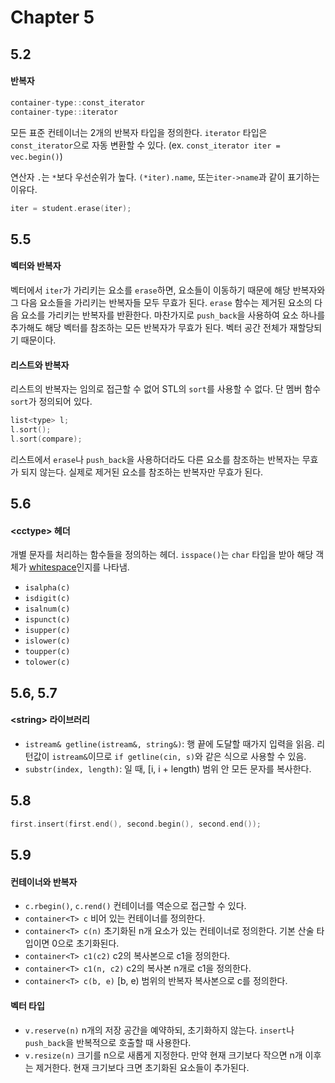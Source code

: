 # Chapter 5

## 5.2

#### 반복자

```cpp
container-type::const_iterator
container-type::iterator
```

모든 표준 컨테이너는 2개의 반복자 타입을 정의한다. `iterator` 타입은 `const_iterator`으로 자동 변환할 수 있다. (ex. `const_iterator iter = vec.begin()`)

연산자 `.`는 `*`보다 우선순위가 높다. `(*iter).name`, 또는`iter->name`과 같이 표기하는 이유다.

```cpp
iter = student.erase(iter);
```

## 5.5

#### 벡터와 반복자

벡터에서 `iter`가 가리키는 요소를 `erase`하면, 요소들이 이동하기 때문에 해당 반복자와 그 다음 요소들을 가리키는 반복자들 모두 무효가 된다. `erase` 함수는 제거된 요소의 다음 요소를 가리키는 반복자를 반환한다. 마찬가지로 `push_back`을 사용하여 요소 하나를 추가해도 해당 벡터를 참조하는 모든 반복자가 무효가 된다. 벡터 공간 전체가 재할당되기 때문이다.

#### 리스트와 반복자

리스트의 반복자는 임의로 접근할 수 없어 STL의 `sort`를 사용할 수 없다. 단 멤버 함수 `sort`가 정의되어 있다.

```cpp
list<type> l;
l.sort();
l.sort(compare);
```

리스트에서 `erase`나 `push_back`을 사용하더라도 다른 요소를 참조하는 반복자는 무효가 되지 않는다. 실제로 제거된 요소를 참조하는 반복자만 무효가 된다.

## 5.6

#### \<cctype\> 헤더

개별 문자를 처리하는 함수들을 정의하는 헤더. `isspace()`는 `char` 타입을 받아 해당 객체가 [whitespace](http://www.cplusplus.com/reference/cctype/isspace/)인지를 나타냄.

- `isalpha(c)`
- `isdigit(c)`
- `isalnum(c)`
- `ispunct(c)`
- `isupper(c)`
- `islower(c)`
- `toupper(c)`
- `tolower(c)`

## 5.6, 5.7

#### \<string\> 라이브러리

- `istream& getline(istream&, string&)`: 행 끝에 도달할 때가지 입력을 읽음. 리턴값이 `istream&`이므로 `if getline(cin, s)`와 같은 식으로 사용할 수 있음.
- `substr(index, length)`: 일 때, [i, i + length) 범위 안 모든 문자를 복사한다.

## 5.8

```cpp
first.insert(first.end(), second.begin(), second.end());
```

## 5.9

#### 컨테이너와 반복자

- `c.rbegin()`, `c.rend()` 컨테이너를 역순으로 접근할 수 있다.
- `container<T> c` 비어 있는 컨테이너를 정의한다.
- `container<T> c(n)` 초기화된 n개 요소가 있는 컨테이너로 정의한다. 기본 산술 타입이면 0으로 초기화된다.
- `container<T> c1(c2)` c2의 복사본으로 c1을 정의한다.
- `container<T> c1(n, c2)` c2의 복사본 n개로 c1을 정의한다.
- `container<T> c(b, e)` [b, e) 범위의 반복자 복사본으로 c를 정의한다.

#### 벡터 타입

- `v.reserve(n)` n개의 저장 공간을 예약하되, 초기화하지 않는다. `insert`나 `push_back`을 반복적으로 호출할 때 사용한다.
- `v.resize(n)` 크기를 n으로 새롭게 지정한다. 만약 현재 크기보다 작으면 n개 이후는 제거한다. 현재 크기보다 크면 초기화된 요소들이 추가된다.
